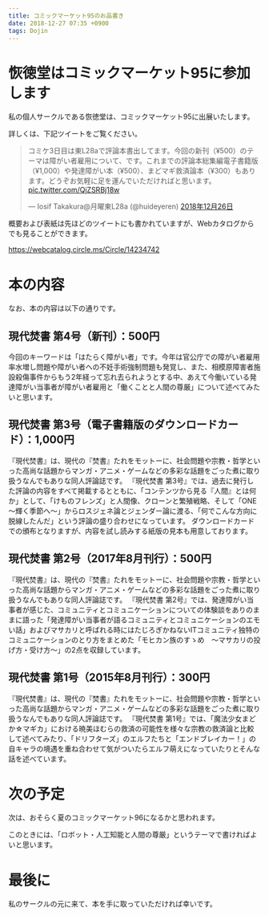 ```yaml
---
title: コミックマーケット95のお品書き
date: 2018-12-27 07:35 +0900
tags: Dojin
---
```


# 恢徳堂はコミックマーケット95に参加します

私の個人サークルである恢徳堂は、コミックマーケット95に出展いたします。

詳しくは、下記ツイートをご覧ください。

<blockquote class="twitter-tweet" data-lang="ja"><p lang="ja" dir="ltr">コミケ3日目は東L28aで評論本書出してます。今回の新刊（¥500）のテーマは障がい者雇用について、です。これまでの評論本総集編電子書籍版（¥1,000）や発達障がい本（¥500）、まどマギ救済論本（¥300）もあります。どうぞお気軽に足を運んでいただければと思います。 <a href="https://t.co/QjZSRBj18w">pic.twitter.com/QjZSRBj18w</a></p>&mdash; Iosif Takakura@月曜東L28a (@huideyeren) <a href="https://twitter.com/huideyeren/status/1077923058596245504?ref_src=twsrc%5Etfw">2018年12月26日</a></blockquote>
<script async src="https://platform.twitter.com/widgets.js" charset="utf-8"></script>

概要および表紙は先ほどのツイートにも書かれていますが、Webカタログからでも見ることができます。

https://webcatalog.circle.ms/Circle/14234742

# 本の内容

なお、本の内容は以下の通りです。

## 現代焚書 第4号（新刊）：500円

今回のキーワードは「はたらく障がい者」です。今年は官公庁での障がい者雇用率水増し問題や障がい者への不妊手術強制問題も発覚し、また、相模原障害者施設殺傷事件からもう2年経って忘れ去られようとする中、あえて今働いている発達障がい当事者が障がい者雇用と「働くことと人間の尊厳」について述べてみたいと思います。

## 現代焚書 第3号（電子書籍版のダウンロードカード）：1,000円

『現代焚書』は、現代の『焚書』たれをモットーに、社会問題や宗教・哲学といった高尚な話題からマンガ・アニメ・ゲームなどの多彩な話題をごった煮に取り扱うなんでもありな同人評論誌です。 『現代焚書 第3号』では、過去に発行した評論の内容をすべて掲載するとともに、「コンテンツから見る『人間』とは何か」として、「けものフレンズ」と人間像、クローンと繁殖戦略、そして「ONE 〜輝く季節へ〜」からロスジェネ論とジェンダー論に渡る、「何でこんな方向に脱線したんだ」という評論の盛り合わせになっています。 ダウンロードカードでの頒布となりますが、内容を試し読みする紙版の見本も用意しております。

## 現代焚書 第2号（2017年8月刊行）：500円

『現代焚書』は、現代の『焚書』たれをモットーに、社会問題や宗教・哲学といった高尚な話題からマンガ・アニメ・ゲームなどの多彩な話題をごった煮に取り扱うなんでもありな同人評論誌です。 『現代焚書 第2号』では、発達障がい当事者が感じた、コミュニティとコミュニケーションについての体験談をありのままに語った「発達障がい当事者が語るコミュニティとコミュニケーションのエモい話」およびマサカリと呼ばれる時にはたじろぎかねないITコミュニティ独特のコミュニケーションのとり方をまとめた「モヒカン族のすゝめ　〜マサカリの投げ方・受け方〜」の2点を収録しています。

## 現代焚書 第1号（2015年8月刊行）：300円

『現代焚書』は、現代の『焚書』たれをモットーに、社会問題や宗教・哲学といった高尚な話題からマンガ・アニメ・ゲームなどの多彩な話題をごった煮に取り扱うなんでもありな同人評論誌です。 『現代焚書 第1号』では、「魔法少女まどか☆マギカ」における暁美ほむらの救済の可能性を様々な宗教の救済論と比較して述べてみたり、「ドリフターズ」のエルフたちと「エンドブレイカー！」の自キャラの境遇を重ね合わせて気がついたらエルフ萌えになっていたりとそんな話を述べています。

# 次の予定

次は、おそらく夏のコミックマーケット96になるかと思われます。

このときには、「ロボット・人工知能と人間の尊厳」というテーマで書ければよいと思います。

# 最後に

私のサークルの元に来て、本を手に取っていただければ幸いです。